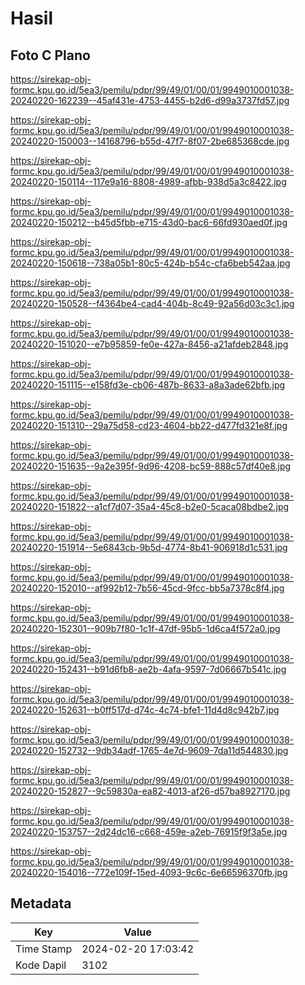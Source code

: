 # Hasil

## Foto C Plano

https://sirekap-obj-formc.kpu.go.id/5ea3/pemilu/pdpr/99/49/01/00/01/9949010001038-20240220-162239--45af431e-4753-4455-b2d6-d99a3737fd57.jpg

https://sirekap-obj-formc.kpu.go.id/5ea3/pemilu/pdpr/99/49/01/00/01/9949010001038-20240220-150003--14168796-b55d-47f7-8f07-2be685368cde.jpg

https://sirekap-obj-formc.kpu.go.id/5ea3/pemilu/pdpr/99/49/01/00/01/9949010001038-20240220-150114--117e9a16-8808-4989-afbb-938d5a3c8422.jpg

https://sirekap-obj-formc.kpu.go.id/5ea3/pemilu/pdpr/99/49/01/00/01/9949010001038-20240220-150212--b45d5fbb-e715-43d0-bac6-66fd930aed0f.jpg

https://sirekap-obj-formc.kpu.go.id/5ea3/pemilu/pdpr/99/49/01/00/01/9949010001038-20240220-150618--738a05b1-80c5-424b-b54c-cfa6beb542aa.jpg

https://sirekap-obj-formc.kpu.go.id/5ea3/pemilu/pdpr/99/49/01/00/01/9949010001038-20240220-150528--f4364be4-cad4-404b-8c49-92a56d03c3c1.jpg

https://sirekap-obj-formc.kpu.go.id/5ea3/pemilu/pdpr/99/49/01/00/01/9949010001038-20240220-151020--e7b95859-fe0e-427a-8456-a21afdeb2848.jpg

https://sirekap-obj-formc.kpu.go.id/5ea3/pemilu/pdpr/99/49/01/00/01/9949010001038-20240220-151115--e158fd3e-cb06-487b-8633-a8a3ade62bfb.jpg

https://sirekap-obj-formc.kpu.go.id/5ea3/pemilu/pdpr/99/49/01/00/01/9949010001038-20240220-151310--29a75d58-cd23-4604-bb22-d477fd321e8f.jpg

https://sirekap-obj-formc.kpu.go.id/5ea3/pemilu/pdpr/99/49/01/00/01/9949010001038-20240220-151635--9a2e395f-9d96-4208-bc59-888c57df40e8.jpg

https://sirekap-obj-formc.kpu.go.id/5ea3/pemilu/pdpr/99/49/01/00/01/9949010001038-20240220-151822--a1cf7d07-35a4-45c8-b2e0-5caca08bdbe2.jpg

https://sirekap-obj-formc.kpu.go.id/5ea3/pemilu/pdpr/99/49/01/00/01/9949010001038-20240220-151914--5e6843cb-9b5d-4774-8b41-906918d1c531.jpg

https://sirekap-obj-formc.kpu.go.id/5ea3/pemilu/pdpr/99/49/01/00/01/9949010001038-20240220-152010--af992b12-7b56-45cd-9fcc-bb5a7378c8f4.jpg

https://sirekap-obj-formc.kpu.go.id/5ea3/pemilu/pdpr/99/49/01/00/01/9949010001038-20240220-152301--909b7f80-1c1f-47df-95b5-1d6ca4f572a0.jpg

https://sirekap-obj-formc.kpu.go.id/5ea3/pemilu/pdpr/99/49/01/00/01/9949010001038-20240220-152431--b91d6fb8-ae2b-4afa-9597-7d06667b541c.jpg

https://sirekap-obj-formc.kpu.go.id/5ea3/pemilu/pdpr/99/49/01/00/01/9949010001038-20240220-152631--b0ff517d-d74c-4c74-bfe1-11d4d8c942b7.jpg

https://sirekap-obj-formc.kpu.go.id/5ea3/pemilu/pdpr/99/49/01/00/01/9949010001038-20240220-152732--9db34adf-1765-4e7d-9609-7da11d544830.jpg

https://sirekap-obj-formc.kpu.go.id/5ea3/pemilu/pdpr/99/49/01/00/01/9949010001038-20240220-152827--9c59830a-ea82-4013-af26-d57ba8927170.jpg

https://sirekap-obj-formc.kpu.go.id/5ea3/pemilu/pdpr/99/49/01/00/01/9949010001038-20240220-153757--2d24dc16-c668-459e-a2eb-76915f9f3a5e.jpg

https://sirekap-obj-formc.kpu.go.id/5ea3/pemilu/pdpr/99/49/01/00/01/9949010001038-20240220-154016--772e109f-15ed-4093-9c6c-6e66596370fb.jpg


## Metadata

| Key        | Value               |
| ---------- | ------------------- |
| Time Stamp | 2024-02-20 17:03:42 |
| Kode Dapil | 3102                |



